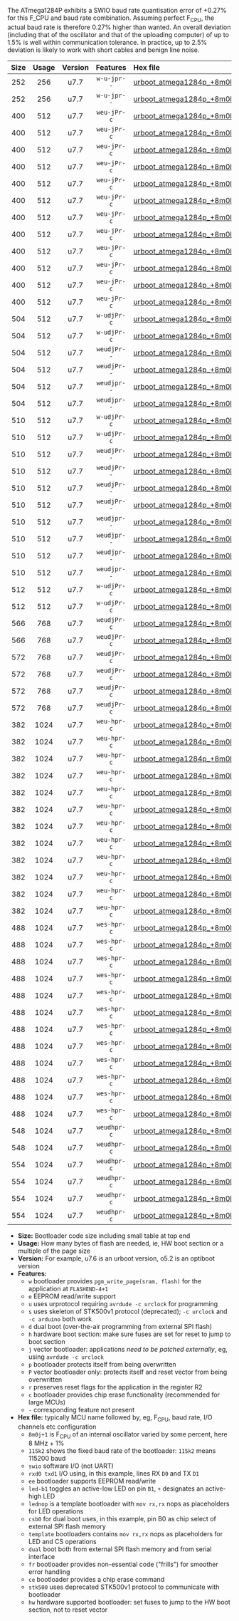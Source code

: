 The ATmega1284P exhibits a SWIO baud rate quantisation error of +0.27% for this F_CPU and baud rate combination. Assuming perfect F<sub>CPU</sub>, the actual baud rate is therefore 0.27% higher than wanted. An overall deviation (including that of the oscillator and that of the uploading computer) of up to 1.5% is well within communication tolerance. In practice, up to 2.5% deviation is likely to work with short cables and benign line noise.

|Size|Usage|Version|Features|Hex file|
|:-:|:-:|:-:|:-:|:--|
|252|256|u7.7|`w-u-jpr--`|[urboot_atmega1284p_+8m0l+3_++76k8_swio_rxd0_txd1.hex](https://raw.githubusercontent.com/stefanrueger/urboot.hex/main/mcus/atmega1284p/internal_oscillator/fcpu_+8m0l+3/br_++76k8/urboot_atmega1284p_+8m0l+3_++76k8_swio_rxd0_txd1.hex)|
|252|256|u7.7|`w-u-jpr--`|[urboot_atmega1284p_+8m0l+3_++76k8_swio_rxd2_txd3.hex](https://raw.githubusercontent.com/stefanrueger/urboot.hex/main/mcus/atmega1284p/internal_oscillator/fcpu_+8m0l+3/br_++76k8/urboot_atmega1284p_+8m0l+3_++76k8_swio_rxd2_txd3.hex)|
|400|512|u7.7|`weu-jPr-c`|[urboot_atmega1284p_+8m0l+3_++76k8_swio_rxd0_txd1_ee_led+b0_fr_ce.hex](https://raw.githubusercontent.com/stefanrueger/urboot.hex/main/mcus/atmega1284p/internal_oscillator/fcpu_+8m0l+3/br_++76k8/urboot_atmega1284p_+8m0l+3_++76k8_swio_rxd0_txd1_ee_led+b0_fr_ce.hex)|
|400|512|u7.7|`weu-jPr-c`|[urboot_atmega1284p_+8m0l+3_++76k8_swio_rxd0_txd1_ee_led+b5_fr_ce.hex](https://raw.githubusercontent.com/stefanrueger/urboot.hex/main/mcus/atmega1284p/internal_oscillator/fcpu_+8m0l+3/br_++76k8/urboot_atmega1284p_+8m0l+3_++76k8_swio_rxd0_txd1_ee_led+b5_fr_ce.hex)|
|400|512|u7.7|`weu-jPr-c`|[urboot_atmega1284p_+8m0l+3_++76k8_swio_rxd0_txd1_ee_led+b7_fr_ce.hex](https://raw.githubusercontent.com/stefanrueger/urboot.hex/main/mcus/atmega1284p/internal_oscillator/fcpu_+8m0l+3/br_++76k8/urboot_atmega1284p_+8m0l+3_++76k8_swio_rxd0_txd1_ee_led+b7_fr_ce.hex)|
|400|512|u7.7|`weu-jPr-c`|[urboot_atmega1284p_+8m0l+3_++76k8_swio_rxd0_txd1_ee_led+c7_fr_ce.hex](https://raw.githubusercontent.com/stefanrueger/urboot.hex/main/mcus/atmega1284p/internal_oscillator/fcpu_+8m0l+3/br_++76k8/urboot_atmega1284p_+8m0l+3_++76k8_swio_rxd0_txd1_ee_led+c7_fr_ce.hex)|
|400|512|u7.7|`weu-jPr-c`|[urboot_atmega1284p_+8m0l+3_++76k8_swio_rxd0_txd1_ee_led+d7_fr_ce.hex](https://raw.githubusercontent.com/stefanrueger/urboot.hex/main/mcus/atmega1284p/internal_oscillator/fcpu_+8m0l+3/br_++76k8/urboot_atmega1284p_+8m0l+3_++76k8_swio_rxd0_txd1_ee_led+d7_fr_ce.hex)|
|400|512|u7.7|`weu-jPr-c`|[urboot_atmega1284p_+8m0l+3_++76k8_swio_rxd0_txd1_ee_lednop_fr_ce.hex](https://raw.githubusercontent.com/stefanrueger/urboot.hex/main/mcus/atmega1284p/internal_oscillator/fcpu_+8m0l+3/br_++76k8/urboot_atmega1284p_+8m0l+3_++76k8_swio_rxd0_txd1_ee_lednop_fr_ce.hex)|
|400|512|u7.7|`weu-jPr-c`|[urboot_atmega1284p_+8m0l+3_++76k8_swio_rxd2_txd3_ee_led+b0_fr_ce.hex](https://raw.githubusercontent.com/stefanrueger/urboot.hex/main/mcus/atmega1284p/internal_oscillator/fcpu_+8m0l+3/br_++76k8/urboot_atmega1284p_+8m0l+3_++76k8_swio_rxd2_txd3_ee_led+b0_fr_ce.hex)|
|400|512|u7.7|`weu-jPr-c`|[urboot_atmega1284p_+8m0l+3_++76k8_swio_rxd2_txd3_ee_led+b5_fr_ce.hex](https://raw.githubusercontent.com/stefanrueger/urboot.hex/main/mcus/atmega1284p/internal_oscillator/fcpu_+8m0l+3/br_++76k8/urboot_atmega1284p_+8m0l+3_++76k8_swio_rxd2_txd3_ee_led+b5_fr_ce.hex)|
|400|512|u7.7|`weu-jPr-c`|[urboot_atmega1284p_+8m0l+3_++76k8_swio_rxd2_txd3_ee_led+b7_fr_ce.hex](https://raw.githubusercontent.com/stefanrueger/urboot.hex/main/mcus/atmega1284p/internal_oscillator/fcpu_+8m0l+3/br_++76k8/urboot_atmega1284p_+8m0l+3_++76k8_swio_rxd2_txd3_ee_led+b7_fr_ce.hex)|
|400|512|u7.7|`weu-jPr-c`|[urboot_atmega1284p_+8m0l+3_++76k8_swio_rxd2_txd3_ee_led+c7_fr_ce.hex](https://raw.githubusercontent.com/stefanrueger/urboot.hex/main/mcus/atmega1284p/internal_oscillator/fcpu_+8m0l+3/br_++76k8/urboot_atmega1284p_+8m0l+3_++76k8_swio_rxd2_txd3_ee_led+c7_fr_ce.hex)|
|400|512|u7.7|`weu-jPr-c`|[urboot_atmega1284p_+8m0l+3_++76k8_swio_rxd2_txd3_ee_led+d7_fr_ce.hex](https://raw.githubusercontent.com/stefanrueger/urboot.hex/main/mcus/atmega1284p/internal_oscillator/fcpu_+8m0l+3/br_++76k8/urboot_atmega1284p_+8m0l+3_++76k8_swio_rxd2_txd3_ee_led+d7_fr_ce.hex)|
|400|512|u7.7|`weu-jPr-c`|[urboot_atmega1284p_+8m0l+3_++76k8_swio_rxd2_txd3_ee_lednop_fr_ce.hex](https://raw.githubusercontent.com/stefanrueger/urboot.hex/main/mcus/atmega1284p/internal_oscillator/fcpu_+8m0l+3/br_++76k8/urboot_atmega1284p_+8m0l+3_++76k8_swio_rxd2_txd3_ee_lednop_fr_ce.hex)|
|504|512|u7.7|`w-udjPr-c`|[urboot_atmega1284p_+8m0l+3_++76k8_swio_rxd0_txd1_led+c7_csb3_dual_fr_ce.hex](https://raw.githubusercontent.com/stefanrueger/urboot.hex/main/mcus/atmega1284p/internal_oscillator/fcpu_+8m0l+3/br_++76k8/urboot_atmega1284p_+8m0l+3_++76k8_swio_rxd0_txd1_led+c7_csb3_dual_fr_ce.hex)|
|504|512|u7.7|`w-udjPr-c`|[urboot_atmega1284p_+8m0l+3_++76k8_swio_rxd2_txd3_led+c7_csb3_dual_fr_ce.hex](https://raw.githubusercontent.com/stefanrueger/urboot.hex/main/mcus/atmega1284p/internal_oscillator/fcpu_+8m0l+3/br_++76k8/urboot_atmega1284p_+8m0l+3_++76k8_swio_rxd2_txd3_led+c7_csb3_dual_fr_ce.hex)|
|504|512|u7.7|`weudjPr--`|[urboot_atmega1284p_+8m0l+3_++76k8_swio_rxd0_txd1_ee_led+c7_csb3_dual.hex](https://raw.githubusercontent.com/stefanrueger/urboot.hex/main/mcus/atmega1284p/internal_oscillator/fcpu_+8m0l+3/br_++76k8/urboot_atmega1284p_+8m0l+3_++76k8_swio_rxd0_txd1_ee_led+c7_csb3_dual.hex)|
|504|512|u7.7|`weudjPr--`|[urboot_atmega1284p_+8m0l+3_++76k8_swio_rxd2_txd3_ee_led+c7_csb3_dual.hex](https://raw.githubusercontent.com/stefanrueger/urboot.hex/main/mcus/atmega1284p/internal_oscillator/fcpu_+8m0l+3/br_++76k8/urboot_atmega1284p_+8m0l+3_++76k8_swio_rxd2_txd3_ee_led+c7_csb3_dual.hex)|
|504|512|u7.7|`weudjpr--`|[urboot_atmega1284p_+8m0l+3_++76k8_swio_rxd0_txd1_ee_led+c7_csb3_dual_fr.hex](https://raw.githubusercontent.com/stefanrueger/urboot.hex/main/mcus/atmega1284p/internal_oscillator/fcpu_+8m0l+3/br_++76k8/urboot_atmega1284p_+8m0l+3_++76k8_swio_rxd0_txd1_ee_led+c7_csb3_dual_fr.hex)|
|504|512|u7.7|`weudjpr--`|[urboot_atmega1284p_+8m0l+3_++76k8_swio_rxd2_txd3_ee_led+c7_csb3_dual_fr.hex](https://raw.githubusercontent.com/stefanrueger/urboot.hex/main/mcus/atmega1284p/internal_oscillator/fcpu_+8m0l+3/br_++76k8/urboot_atmega1284p_+8m0l+3_++76k8_swio_rxd2_txd3_ee_led+c7_csb3_dual_fr.hex)|
|510|512|u7.7|`w-udjPr-c`|[urboot_atmega1284p_+8m0l+3_++76k8_swio_rxd0_txd1_led+d7_csc7_dual_fr_ce.hex](https://raw.githubusercontent.com/stefanrueger/urboot.hex/main/mcus/atmega1284p/internal_oscillator/fcpu_+8m0l+3/br_++76k8/urboot_atmega1284p_+8m0l+3_++76k8_swio_rxd0_txd1_led+d7_csc7_dual_fr_ce.hex)|
|510|512|u7.7|`w-udjPr-c`|[urboot_atmega1284p_+8m0l+3_++76k8_swio_rxd2_txd3_led+d7_csc7_dual_fr_ce.hex](https://raw.githubusercontent.com/stefanrueger/urboot.hex/main/mcus/atmega1284p/internal_oscillator/fcpu_+8m0l+3/br_++76k8/urboot_atmega1284p_+8m0l+3_++76k8_swio_rxd2_txd3_led+d7_csc7_dual_fr_ce.hex)|
|510|512|u7.7|`weudjPr--`|[urboot_atmega1284p_+8m0l+3_++76k8_swio_rxd0_txd1_ee_led+d7_csc7_dual.hex](https://raw.githubusercontent.com/stefanrueger/urboot.hex/main/mcus/atmega1284p/internal_oscillator/fcpu_+8m0l+3/br_++76k8/urboot_atmega1284p_+8m0l+3_++76k8_swio_rxd0_txd1_ee_led+d7_csc7_dual.hex)|
|510|512|u7.7|`weudjPr--`|[urboot_atmega1284p_+8m0l+3_++76k8_swio_rxd0_txd1_ee_template_dual.hex](https://raw.githubusercontent.com/stefanrueger/urboot.hex/main/mcus/atmega1284p/internal_oscillator/fcpu_+8m0l+3/br_++76k8/urboot_atmega1284p_+8m0l+3_++76k8_swio_rxd0_txd1_ee_template_dual.hex)|
|510|512|u7.7|`weudjPr--`|[urboot_atmega1284p_+8m0l+3_++76k8_swio_rxd2_txd3_ee_led+d7_csc7_dual.hex](https://raw.githubusercontent.com/stefanrueger/urboot.hex/main/mcus/atmega1284p/internal_oscillator/fcpu_+8m0l+3/br_++76k8/urboot_atmega1284p_+8m0l+3_++76k8_swio_rxd2_txd3_ee_led+d7_csc7_dual.hex)|
|510|512|u7.7|`weudjPr--`|[urboot_atmega1284p_+8m0l+3_++76k8_swio_rxd2_txd3_ee_template_dual.hex](https://raw.githubusercontent.com/stefanrueger/urboot.hex/main/mcus/atmega1284p/internal_oscillator/fcpu_+8m0l+3/br_++76k8/urboot_atmega1284p_+8m0l+3_++76k8_swio_rxd2_txd3_ee_template_dual.hex)|
|510|512|u7.7|`weudjpr--`|[urboot_atmega1284p_+8m0l+3_++76k8_swio_rxd0_txd1_ee_led+d7_csc7_dual_fr.hex](https://raw.githubusercontent.com/stefanrueger/urboot.hex/main/mcus/atmega1284p/internal_oscillator/fcpu_+8m0l+3/br_++76k8/urboot_atmega1284p_+8m0l+3_++76k8_swio_rxd0_txd1_ee_led+d7_csc7_dual_fr.hex)|
|510|512|u7.7|`weudjpr--`|[urboot_atmega1284p_+8m0l+3_++76k8_swio_rxd0_txd1_ee_template_dual_fr.hex](https://raw.githubusercontent.com/stefanrueger/urboot.hex/main/mcus/atmega1284p/internal_oscillator/fcpu_+8m0l+3/br_++76k8/urboot_atmega1284p_+8m0l+3_++76k8_swio_rxd0_txd1_ee_template_dual_fr.hex)|
|510|512|u7.7|`weudjpr--`|[urboot_atmega1284p_+8m0l+3_++76k8_swio_rxd2_txd3_ee_led+d7_csc7_dual_fr.hex](https://raw.githubusercontent.com/stefanrueger/urboot.hex/main/mcus/atmega1284p/internal_oscillator/fcpu_+8m0l+3/br_++76k8/urboot_atmega1284p_+8m0l+3_++76k8_swio_rxd2_txd3_ee_led+d7_csc7_dual_fr.hex)|
|510|512|u7.7|`weudjpr--`|[urboot_atmega1284p_+8m0l+3_++76k8_swio_rxd2_txd3_ee_template_dual_fr.hex](https://raw.githubusercontent.com/stefanrueger/urboot.hex/main/mcus/atmega1284p/internal_oscillator/fcpu_+8m0l+3/br_++76k8/urboot_atmega1284p_+8m0l+3_++76k8_swio_rxd2_txd3_ee_template_dual_fr.hex)|
|512|512|u7.7|`w-udjPr-c`|[urboot_atmega1284p_+8m0l+3_++76k8_swio_rxd0_txd1_template_dual_fr_ce.hex](https://raw.githubusercontent.com/stefanrueger/urboot.hex/main/mcus/atmega1284p/internal_oscillator/fcpu_+8m0l+3/br_++76k8/urboot_atmega1284p_+8m0l+3_++76k8_swio_rxd0_txd1_template_dual_fr_ce.hex)|
|512|512|u7.7|`w-udjPr-c`|[urboot_atmega1284p_+8m0l+3_++76k8_swio_rxd2_txd3_template_dual_fr_ce.hex](https://raw.githubusercontent.com/stefanrueger/urboot.hex/main/mcus/atmega1284p/internal_oscillator/fcpu_+8m0l+3/br_++76k8/urboot_atmega1284p_+8m0l+3_++76k8_swio_rxd2_txd3_template_dual_fr_ce.hex)|
|566|768|u7.7|`weudjPr-c`|[urboot_atmega1284p_+8m0l+3_++76k8_swio_rxd0_txd1_ee_led+c7_csb3_dual_fr_ce.hex](https://raw.githubusercontent.com/stefanrueger/urboot.hex/main/mcus/atmega1284p/internal_oscillator/fcpu_+8m0l+3/br_++76k8/urboot_atmega1284p_+8m0l+3_++76k8_swio_rxd0_txd1_ee_led+c7_csb3_dual_fr_ce.hex)|
|566|768|u7.7|`weudjPr-c`|[urboot_atmega1284p_+8m0l+3_++76k8_swio_rxd2_txd3_ee_led+c7_csb3_dual_fr_ce.hex](https://raw.githubusercontent.com/stefanrueger/urboot.hex/main/mcus/atmega1284p/internal_oscillator/fcpu_+8m0l+3/br_++76k8/urboot_atmega1284p_+8m0l+3_++76k8_swio_rxd2_txd3_ee_led+c7_csb3_dual_fr_ce.hex)|
|572|768|u7.7|`weudjPr-c`|[urboot_atmega1284p_+8m0l+3_++76k8_swio_rxd0_txd1_ee_led+d7_csc7_dual_fr_ce.hex](https://raw.githubusercontent.com/stefanrueger/urboot.hex/main/mcus/atmega1284p/internal_oscillator/fcpu_+8m0l+3/br_++76k8/urboot_atmega1284p_+8m0l+3_++76k8_swio_rxd0_txd1_ee_led+d7_csc7_dual_fr_ce.hex)|
|572|768|u7.7|`weudjPr-c`|[urboot_atmega1284p_+8m0l+3_++76k8_swio_rxd0_txd1_ee_template_dual_fr_ce.hex](https://raw.githubusercontent.com/stefanrueger/urboot.hex/main/mcus/atmega1284p/internal_oscillator/fcpu_+8m0l+3/br_++76k8/urboot_atmega1284p_+8m0l+3_++76k8_swio_rxd0_txd1_ee_template_dual_fr_ce.hex)|
|572|768|u7.7|`weudjPr-c`|[urboot_atmega1284p_+8m0l+3_++76k8_swio_rxd2_txd3_ee_led+d7_csc7_dual_fr_ce.hex](https://raw.githubusercontent.com/stefanrueger/urboot.hex/main/mcus/atmega1284p/internal_oscillator/fcpu_+8m0l+3/br_++76k8/urboot_atmega1284p_+8m0l+3_++76k8_swio_rxd2_txd3_ee_led+d7_csc7_dual_fr_ce.hex)|
|572|768|u7.7|`weudjPr-c`|[urboot_atmega1284p_+8m0l+3_++76k8_swio_rxd2_txd3_ee_template_dual_fr_ce.hex](https://raw.githubusercontent.com/stefanrueger/urboot.hex/main/mcus/atmega1284p/internal_oscillator/fcpu_+8m0l+3/br_++76k8/urboot_atmega1284p_+8m0l+3_++76k8_swio_rxd2_txd3_ee_template_dual_fr_ce.hex)|
|382|1024|u7.7|`weu-hpr-c`|[urboot_atmega1284p_+8m0l+3_++76k8_swio_rxd0_txd1_ee_led+b0_fr_ce_hw.hex](https://raw.githubusercontent.com/stefanrueger/urboot.hex/main/mcus/atmega1284p/internal_oscillator/fcpu_+8m0l+3/br_++76k8/urboot_atmega1284p_+8m0l+3_++76k8_swio_rxd0_txd1_ee_led+b0_fr_ce_hw.hex)|
|382|1024|u7.7|`weu-hpr-c`|[urboot_atmega1284p_+8m0l+3_++76k8_swio_rxd0_txd1_ee_led+b5_fr_ce_hw.hex](https://raw.githubusercontent.com/stefanrueger/urboot.hex/main/mcus/atmega1284p/internal_oscillator/fcpu_+8m0l+3/br_++76k8/urboot_atmega1284p_+8m0l+3_++76k8_swio_rxd0_txd1_ee_led+b5_fr_ce_hw.hex)|
|382|1024|u7.7|`weu-hpr-c`|[urboot_atmega1284p_+8m0l+3_++76k8_swio_rxd0_txd1_ee_led+b7_fr_ce_hw.hex](https://raw.githubusercontent.com/stefanrueger/urboot.hex/main/mcus/atmega1284p/internal_oscillator/fcpu_+8m0l+3/br_++76k8/urboot_atmega1284p_+8m0l+3_++76k8_swio_rxd0_txd1_ee_led+b7_fr_ce_hw.hex)|
|382|1024|u7.7|`weu-hpr-c`|[urboot_atmega1284p_+8m0l+3_++76k8_swio_rxd0_txd1_ee_led+c7_fr_ce_hw.hex](https://raw.githubusercontent.com/stefanrueger/urboot.hex/main/mcus/atmega1284p/internal_oscillator/fcpu_+8m0l+3/br_++76k8/urboot_atmega1284p_+8m0l+3_++76k8_swio_rxd0_txd1_ee_led+c7_fr_ce_hw.hex)|
|382|1024|u7.7|`weu-hpr-c`|[urboot_atmega1284p_+8m0l+3_++76k8_swio_rxd0_txd1_ee_led+d7_fr_ce_hw.hex](https://raw.githubusercontent.com/stefanrueger/urboot.hex/main/mcus/atmega1284p/internal_oscillator/fcpu_+8m0l+3/br_++76k8/urboot_atmega1284p_+8m0l+3_++76k8_swio_rxd0_txd1_ee_led+d7_fr_ce_hw.hex)|
|382|1024|u7.7|`weu-hpr-c`|[urboot_atmega1284p_+8m0l+3_++76k8_swio_rxd0_txd1_ee_lednop_fr_ce_hw.hex](https://raw.githubusercontent.com/stefanrueger/urboot.hex/main/mcus/atmega1284p/internal_oscillator/fcpu_+8m0l+3/br_++76k8/urboot_atmega1284p_+8m0l+3_++76k8_swio_rxd0_txd1_ee_lednop_fr_ce_hw.hex)|
|382|1024|u7.7|`weu-hpr-c`|[urboot_atmega1284p_+8m0l+3_++76k8_swio_rxd2_txd3_ee_led+b0_fr_ce_hw.hex](https://raw.githubusercontent.com/stefanrueger/urboot.hex/main/mcus/atmega1284p/internal_oscillator/fcpu_+8m0l+3/br_++76k8/urboot_atmega1284p_+8m0l+3_++76k8_swio_rxd2_txd3_ee_led+b0_fr_ce_hw.hex)|
|382|1024|u7.7|`weu-hpr-c`|[urboot_atmega1284p_+8m0l+3_++76k8_swio_rxd2_txd3_ee_led+b5_fr_ce_hw.hex](https://raw.githubusercontent.com/stefanrueger/urboot.hex/main/mcus/atmega1284p/internal_oscillator/fcpu_+8m0l+3/br_++76k8/urboot_atmega1284p_+8m0l+3_++76k8_swio_rxd2_txd3_ee_led+b5_fr_ce_hw.hex)|
|382|1024|u7.7|`weu-hpr-c`|[urboot_atmega1284p_+8m0l+3_++76k8_swio_rxd2_txd3_ee_led+b7_fr_ce_hw.hex](https://raw.githubusercontent.com/stefanrueger/urboot.hex/main/mcus/atmega1284p/internal_oscillator/fcpu_+8m0l+3/br_++76k8/urboot_atmega1284p_+8m0l+3_++76k8_swio_rxd2_txd3_ee_led+b7_fr_ce_hw.hex)|
|382|1024|u7.7|`weu-hpr-c`|[urboot_atmega1284p_+8m0l+3_++76k8_swio_rxd2_txd3_ee_led+c7_fr_ce_hw.hex](https://raw.githubusercontent.com/stefanrueger/urboot.hex/main/mcus/atmega1284p/internal_oscillator/fcpu_+8m0l+3/br_++76k8/urboot_atmega1284p_+8m0l+3_++76k8_swio_rxd2_txd3_ee_led+c7_fr_ce_hw.hex)|
|382|1024|u7.7|`weu-hpr-c`|[urboot_atmega1284p_+8m0l+3_++76k8_swio_rxd2_txd3_ee_led+d7_fr_ce_hw.hex](https://raw.githubusercontent.com/stefanrueger/urboot.hex/main/mcus/atmega1284p/internal_oscillator/fcpu_+8m0l+3/br_++76k8/urboot_atmega1284p_+8m0l+3_++76k8_swio_rxd2_txd3_ee_led+d7_fr_ce_hw.hex)|
|382|1024|u7.7|`weu-hpr-c`|[urboot_atmega1284p_+8m0l+3_++76k8_swio_rxd2_txd3_ee_lednop_fr_ce_hw.hex](https://raw.githubusercontent.com/stefanrueger/urboot.hex/main/mcus/atmega1284p/internal_oscillator/fcpu_+8m0l+3/br_++76k8/urboot_atmega1284p_+8m0l+3_++76k8_swio_rxd2_txd3_ee_lednop_fr_ce_hw.hex)|
|488|1024|u7.7|`wes-hpr-c`|[urboot_atmega1284p_+8m0l+3_++76k8_swio_rxd0_txd1_ee_led+b0_fr_ce_stk500_hw.hex](https://raw.githubusercontent.com/stefanrueger/urboot.hex/main/mcus/atmega1284p/internal_oscillator/fcpu_+8m0l+3/br_++76k8/urboot_atmega1284p_+8m0l+3_++76k8_swio_rxd0_txd1_ee_led+b0_fr_ce_stk500_hw.hex)|
|488|1024|u7.7|`wes-hpr-c`|[urboot_atmega1284p_+8m0l+3_++76k8_swio_rxd0_txd1_ee_led+b5_fr_ce_stk500_hw.hex](https://raw.githubusercontent.com/stefanrueger/urboot.hex/main/mcus/atmega1284p/internal_oscillator/fcpu_+8m0l+3/br_++76k8/urboot_atmega1284p_+8m0l+3_++76k8_swio_rxd0_txd1_ee_led+b5_fr_ce_stk500_hw.hex)|
|488|1024|u7.7|`wes-hpr-c`|[urboot_atmega1284p_+8m0l+3_++76k8_swio_rxd0_txd1_ee_led+b7_fr_ce_stk500_hw.hex](https://raw.githubusercontent.com/stefanrueger/urboot.hex/main/mcus/atmega1284p/internal_oscillator/fcpu_+8m0l+3/br_++76k8/urboot_atmega1284p_+8m0l+3_++76k8_swio_rxd0_txd1_ee_led+b7_fr_ce_stk500_hw.hex)|
|488|1024|u7.7|`wes-hpr-c`|[urboot_atmega1284p_+8m0l+3_++76k8_swio_rxd0_txd1_ee_led+c7_fr_ce_stk500_hw.hex](https://raw.githubusercontent.com/stefanrueger/urboot.hex/main/mcus/atmega1284p/internal_oscillator/fcpu_+8m0l+3/br_++76k8/urboot_atmega1284p_+8m0l+3_++76k8_swio_rxd0_txd1_ee_led+c7_fr_ce_stk500_hw.hex)|
|488|1024|u7.7|`wes-hpr-c`|[urboot_atmega1284p_+8m0l+3_++76k8_swio_rxd0_txd1_ee_led+d7_fr_ce_stk500_hw.hex](https://raw.githubusercontent.com/stefanrueger/urboot.hex/main/mcus/atmega1284p/internal_oscillator/fcpu_+8m0l+3/br_++76k8/urboot_atmega1284p_+8m0l+3_++76k8_swio_rxd0_txd1_ee_led+d7_fr_ce_stk500_hw.hex)|
|488|1024|u7.7|`wes-hpr-c`|[urboot_atmega1284p_+8m0l+3_++76k8_swio_rxd0_txd1_ee_lednop_fr_ce_stk500_hw.hex](https://raw.githubusercontent.com/stefanrueger/urboot.hex/main/mcus/atmega1284p/internal_oscillator/fcpu_+8m0l+3/br_++76k8/urboot_atmega1284p_+8m0l+3_++76k8_swio_rxd0_txd1_ee_lednop_fr_ce_stk500_hw.hex)|
|488|1024|u7.7|`wes-hpr-c`|[urboot_atmega1284p_+8m0l+3_++76k8_swio_rxd2_txd3_ee_led+b0_fr_ce_stk500_hw.hex](https://raw.githubusercontent.com/stefanrueger/urboot.hex/main/mcus/atmega1284p/internal_oscillator/fcpu_+8m0l+3/br_++76k8/urboot_atmega1284p_+8m0l+3_++76k8_swio_rxd2_txd3_ee_led+b0_fr_ce_stk500_hw.hex)|
|488|1024|u7.7|`wes-hpr-c`|[urboot_atmega1284p_+8m0l+3_++76k8_swio_rxd2_txd3_ee_led+b5_fr_ce_stk500_hw.hex](https://raw.githubusercontent.com/stefanrueger/urboot.hex/main/mcus/atmega1284p/internal_oscillator/fcpu_+8m0l+3/br_++76k8/urboot_atmega1284p_+8m0l+3_++76k8_swio_rxd2_txd3_ee_led+b5_fr_ce_stk500_hw.hex)|
|488|1024|u7.7|`wes-hpr-c`|[urboot_atmega1284p_+8m0l+3_++76k8_swio_rxd2_txd3_ee_led+b7_fr_ce_stk500_hw.hex](https://raw.githubusercontent.com/stefanrueger/urboot.hex/main/mcus/atmega1284p/internal_oscillator/fcpu_+8m0l+3/br_++76k8/urboot_atmega1284p_+8m0l+3_++76k8_swio_rxd2_txd3_ee_led+b7_fr_ce_stk500_hw.hex)|
|488|1024|u7.7|`wes-hpr-c`|[urboot_atmega1284p_+8m0l+3_++76k8_swio_rxd2_txd3_ee_led+c7_fr_ce_stk500_hw.hex](https://raw.githubusercontent.com/stefanrueger/urboot.hex/main/mcus/atmega1284p/internal_oscillator/fcpu_+8m0l+3/br_++76k8/urboot_atmega1284p_+8m0l+3_++76k8_swio_rxd2_txd3_ee_led+c7_fr_ce_stk500_hw.hex)|
|488|1024|u7.7|`wes-hpr-c`|[urboot_atmega1284p_+8m0l+3_++76k8_swio_rxd2_txd3_ee_led+d7_fr_ce_stk500_hw.hex](https://raw.githubusercontent.com/stefanrueger/urboot.hex/main/mcus/atmega1284p/internal_oscillator/fcpu_+8m0l+3/br_++76k8/urboot_atmega1284p_+8m0l+3_++76k8_swio_rxd2_txd3_ee_led+d7_fr_ce_stk500_hw.hex)|
|488|1024|u7.7|`wes-hpr-c`|[urboot_atmega1284p_+8m0l+3_++76k8_swio_rxd2_txd3_ee_lednop_fr_ce_stk500_hw.hex](https://raw.githubusercontent.com/stefanrueger/urboot.hex/main/mcus/atmega1284p/internal_oscillator/fcpu_+8m0l+3/br_++76k8/urboot_atmega1284p_+8m0l+3_++76k8_swio_rxd2_txd3_ee_lednop_fr_ce_stk500_hw.hex)|
|548|1024|u7.7|`weudhpr-c`|[urboot_atmega1284p_+8m0l+3_++76k8_swio_rxd0_txd1_ee_led+c7_csb3_dual_fr_ce_hw.hex](https://raw.githubusercontent.com/stefanrueger/urboot.hex/main/mcus/atmega1284p/internal_oscillator/fcpu_+8m0l+3/br_++76k8/urboot_atmega1284p_+8m0l+3_++76k8_swio_rxd0_txd1_ee_led+c7_csb3_dual_fr_ce_hw.hex)|
|548|1024|u7.7|`weudhpr-c`|[urboot_atmega1284p_+8m0l+3_++76k8_swio_rxd2_txd3_ee_led+c7_csb3_dual_fr_ce_hw.hex](https://raw.githubusercontent.com/stefanrueger/urboot.hex/main/mcus/atmega1284p/internal_oscillator/fcpu_+8m0l+3/br_++76k8/urboot_atmega1284p_+8m0l+3_++76k8_swio_rxd2_txd3_ee_led+c7_csb3_dual_fr_ce_hw.hex)|
|554|1024|u7.7|`weudhpr-c`|[urboot_atmega1284p_+8m0l+3_++76k8_swio_rxd0_txd1_ee_led+d7_csc7_dual_fr_ce_hw.hex](https://raw.githubusercontent.com/stefanrueger/urboot.hex/main/mcus/atmega1284p/internal_oscillator/fcpu_+8m0l+3/br_++76k8/urboot_atmega1284p_+8m0l+3_++76k8_swio_rxd0_txd1_ee_led+d7_csc7_dual_fr_ce_hw.hex)|
|554|1024|u7.7|`weudhpr-c`|[urboot_atmega1284p_+8m0l+3_++76k8_swio_rxd0_txd1_ee_template_dual_fr_ce_hw.hex](https://raw.githubusercontent.com/stefanrueger/urboot.hex/main/mcus/atmega1284p/internal_oscillator/fcpu_+8m0l+3/br_++76k8/urboot_atmega1284p_+8m0l+3_++76k8_swio_rxd0_txd1_ee_template_dual_fr_ce_hw.hex)|
|554|1024|u7.7|`weudhpr-c`|[urboot_atmega1284p_+8m0l+3_++76k8_swio_rxd2_txd3_ee_led+d7_csc7_dual_fr_ce_hw.hex](https://raw.githubusercontent.com/stefanrueger/urboot.hex/main/mcus/atmega1284p/internal_oscillator/fcpu_+8m0l+3/br_++76k8/urboot_atmega1284p_+8m0l+3_++76k8_swio_rxd2_txd3_ee_led+d7_csc7_dual_fr_ce_hw.hex)|
|554|1024|u7.7|`weudhpr-c`|[urboot_atmega1284p_+8m0l+3_++76k8_swio_rxd2_txd3_ee_template_dual_fr_ce_hw.hex](https://raw.githubusercontent.com/stefanrueger/urboot.hex/main/mcus/atmega1284p/internal_oscillator/fcpu_+8m0l+3/br_++76k8/urboot_atmega1284p_+8m0l+3_++76k8_swio_rxd2_txd3_ee_template_dual_fr_ce_hw.hex)|

- **Size:** Bootloader code size including small table at top end
- **Usage:** How many bytes of flash are needed, ie, HW boot section or a multiple of the page size
- **Version:** For example, u7.6 is an urboot version, o5.2 is an optiboot version
- **Features:**
  + `w` bootloader provides `pgm_write_page(sram, flash)` for the application at `FLASHEND-4+1`
  + `e` EEPROM read/write support
  + `u` uses urprotocol requiring `avrdude -c urclock` for programming
  + `s` uses skeleton of STK500v1 protocol (deprecated); `-c urclock` and `-c arduino` both work
  + `d` dual boot (over-the-air programming from external SPI flash)
  + `h` hardware boot section: make sure fuses are set for reset to jump to boot section
  + `j` vector bootloader: applications *need to be patched externally*, eg, using `avrdude -c urclock`
  + `p` bootloader protects itself from being overwritten
  + `P` vector bootloader only: protects itself and reset vector from being overwritten
  + `r` preserves reset flags for the application in the register R2
  + `c` bootloader provides chip erase functionality (recommended for large MCUs)
  + `-` corresponding feature not present
- **Hex file:** typically MCU name followed by, eg, F<sub>CPU</sub>, baud rate, I/O channels etc configuration
  + `8m0j+1` is F<sub>CPU</sub> of an internal oscillator varied by some percent, here 8 MHz + 1%
  + `115k2` shows the fixed baud rate of the bootloader: `115k2` means 115200 baud
  + `swio` software I/O (not UART)
  + `rxd0 txd1` I/O using, in this example, lines RX `D0` and TX `D1`
  + `ee` bootloader supports EEPROM read/write
  + `led-b1` toggles an active-low LED on pin `B1`, `+` designates an active-high LED
  + `lednop` is a template bootloader with `mov rx,rx` nops as placeholders for LED operations
  + `csb0` for dual boot uses, in this example, pin B0 as chip select of external SPI flash memory
  + `template` bootloaders contains `mov rx,rx` nops as placeholders for LED and CS operations
  + `dual` boot both from external SPI flash memory and from serial interface
  + `fr` bootloader provides non-essential code ("frills") for smoother error handling
  + `ce` bootloader provides a chip erase command
  + `stk500` uses deprecated STK500v1 protocol to communicate with bootloader
  + `hw` hardware supported bootloader: set fuses to jump to the HW boot section, not to reset vector
